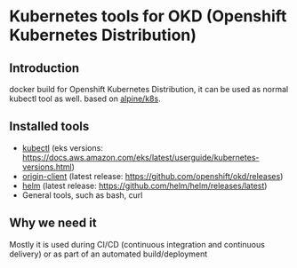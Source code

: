 # Kubernetes tools for OKD (Openshift Kubernetes Distribution)

## Introduction
docker build for Openshift Kubernetes Distribution, it can be used as normal kubectl tool as well.
based on [alpine/k8s](https://github.com/alpine-docker/k8s).

## Installed tools

- [kubectl](https://kubernetes.io/docs/tasks/tools/install-kubectl/) (eks versions: https://docs.aws.amazon.com/eks/latest/userguide/kubernetes-versions.html)
- [origin-client](https://github.com/openshift/okd) (latest release: https://github.com/openshift/okd/releases)
- [helm](https://github.com/helm/helm) (latest release: https://github.com/helm/helm/releases/latest)
- General tools, such as bash, curl

## Why we need it

Mostly it is used during CI/CD (continuous integration and continuous delivery) or as part of an automated build/deployment
